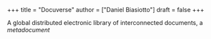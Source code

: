 +++
title = "Docuverse"
author = ["Daniel Biasiotto"]
draft = false
+++

A global distributed electronic library of interconnected documents, a _metadocument_